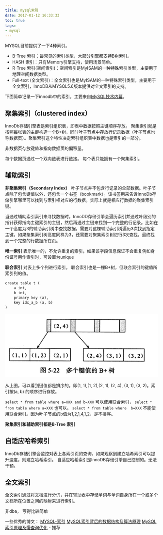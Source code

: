 ```yaml
---
title: mysql索引
date: 2017-01-12 16:33:33
toc: true
tags:
- mysql
---
```

MYSQL目前提供了一下4种索引。
+ B-Tree 索引：最常见的索引类型，大部分引擎都支持B树索引。
+ HASH 索引：只有Memory引擎支持，使用场景简单。
+ R-Tree 索引(空间索引)：空间索引是MyISAM的一种特殊索引类型，主要用于地理空间数据类型。
+ Full-text (全文索引)：全文索引也是MyISAM的一种特殊索引类型，主要用于全文索引，InnoDB从MYSQL5.6版本提供对全文索引的支持。

下面简单记录一下innodb中的索引，主要来自[MySQL技术内幕](https://book.douban.com/subject/24708143/)。
## 聚集索引（clustered index）
InnoDb存储引擎表是索引组织表，即表中数据按照主键顺序存放。
聚集索引就是按照每张表的主键构造一个B+树，同时叶子节点中存放行记录数据（叶子节点也称数据页）。聚集索引这个特性决定索引组织表中数据也是索引的一部分。

非数据页存放键值和指向数据页的偏移量。

每个数据页通过一个双向链表进行链接。
每个表只能拥有一个聚集索引。

## 辅助索引
**非聚集索引（Secondary Index）**
叶子节点并不包含行记录的全部数据。叶子节点除了包含键值以外，还包含一个书签（bookmark）。该书签用来告诉InnoDb存储引擎哪里可以找到与索引相对应的行数据。实际上就是相应行数据的聚集索引键。

当通过辅助索引索引来寻找数据时，InnoDD存储引擎会遍历索引并通过叶级别的指针获得指向主键索引的主键，然后再通过主键来找到一个完整的行记录。比如在一个高度为3的辅助索引树中查找数据，需要对这棵辅助索引树遍历3次找到指定主键，如果聚集索引树高度同样为3，还需要对聚集索引树进行3次查找，最终找到一个完整的行数据所在页。

**唯一索引**
表示唯一的，不允许重复的索引，如果该字段信息保证不会重复例如身份证号用作索引时，可设置为unique

**联合索引**
对表上多个列进行索引。
联合索引也是一棵B+树，但联合索引的键值所索引列的值。

```
create table t (
	a int,
	b int,
	primary key (a),
	key idx_a_b (a, b)
)

```
![](mysql-index/1.png)

从上图，可以看到键值都是排序的。即(1, 1),(1, 2),(2, 1), (2, 4), (3, 1), (3, 2)。索引按(a, b) 的顺序进行存放。

`select * from table where a=XXX and b=XXX` 可以使用联合索引，
`select * from table where a=XXX` 也可以。
`select * from table where  b=XXX` 不能使用联合索引。因为叶子节点的b值为1,2,1,4,1,2，是不排序。

**聚集索引和辅助索引都是B-Tree 索引**

## 自适应哈希索引
InnoDb存储引擎会监控对表上各索引页的查询。如果观察到建立哈希索引可以提升速度，则建立哈希索引。
自适应哈希索引是InnoDB存储引擎自己控制的。无法干预。


## 全文索引
全文索引通过将文档进行分词，并在辅助表中存储单词与单词自身所在一个或多个文档所在位置之间的映射来进行索引。

非dba， 写得比较简单


一些优秀的博文：
[MYSQL-索引](https://segmentfault.com/a/1190000003072424#articleHeader3)
[MySQL索引背后的数据结构及算法原理](http://blog.codinglabs.org/articles/theory-of-mysql-index.html)
[MySQL索引原理及慢查询优化](http://tech.meituan.com/mysql-index.html) - 推荐